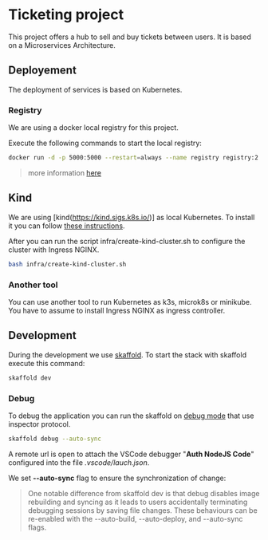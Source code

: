 # Ticketing project

This project offers a hub to sell and buy tickets between users. It is based on a Microservices Architecture.

## Deployement

The deployment of services is based on Kubernetes. 

### Registry

We are using a docker local registry for this project. 

Execute the following commands to start the local registry:

```bash
docker run -d -p 5000:5000 --restart=always --name registry registry:2
```

> more information [here](https://docs.docker.com/registry/deploying/)

## Kind

We are using [kind(https://kind.sigs.k8s.io/)] as local Kubernetes. To install it you can follow [these instructions](https://kind.sigs.k8s.io/docs/user/quick-start/).

After you can run the script infra/create-kind-cluster.sh to configure the cluster with Ingress NGINX.

```bash
bash infra/create-kind-cluster.sh
```

### Another tool

You can use another tool to run Kubernetes as k3s, microk8s or minikube. You have to assume to install Ingress NGINX as ingress controller. 

## Development

During the development we use [skaffold](https://skaffold.dev/). To start the stack with skaffold execute this command:

```bash
skaffold dev
```

### Debug

To debug the application you can run the skaffold on [debug mode](https://skaffold.dev/docs/workflows/debug/) that use inspector protocol.

```bash
skaffold debug --auto-sync
```
A remote url is open to attach the VSCode debugger "**Auth NodeJS Code**" configured into the file *.vscode/lauch.json*.

We set **--auto-sync** flag to ensure the synchronization of change:

> One notable difference from skaffold dev is that debug disables image rebuilding and syncing as it leads to users accidentally terminating debugging sessions by saving file changes. These behaviours can be re-enabled with the --auto-build, --auto-deploy, and --auto-sync flags. 

